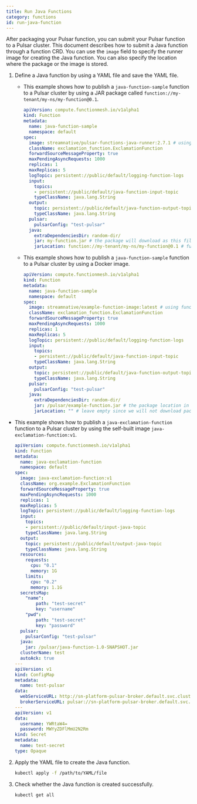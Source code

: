 ```yaml
---
title: Run Java Functions
category: functions
id: run-java-function
---
```


After packaging your Pulsar function, you can submit your Pulsar function to a Pulsar cluster. This document describes how to submit a Java function through a function CRD. You can use the `image` field to specify the runner image for creating the Java function. You can also specify the location where the package or the image is stored.

1. Define a Java function by using a YAML file and save the YAML file.

   - This example shows how to publish a `java-function-sample` function to a Pulsar cluster by using a JAR package called `function://my-tenant/my-ns/my-function@0.1`.

     ```yaml
     apiVersion: compute.functionmesh.io/v1alpha1
     kind: Function
     metadata:
       name: java-function-sample
       namespace: default
     spec:
       image: streamnative/pulsar-functions-java-runner:2.7.1 # using java function runner
       className: exclamation_function.ExclamationFunction
       forwardSourceMessageProperty: true
       maxPendingAsyncRequests: 1000
       replicas: 1
       maxReplicas: 5
       logTopic: persistent://public/default/logging-function-logs
       input:
         topics:
         - persistent://public/default/java-function-input-topic
         typeClassName: java.lang.String
       output:
         topic: persistent://public/default/java-function-output-topic
         typeClassName: java.lang.String
       pulsar:
         pulsarConfig: "test-pulsar"
       java:
         extraDependenciesDir: random-dir/
         jar: my-function.jar # the package will download as this filename.
         jarLocation: function://my-tenant/my-ns/my-function@0.1 # function package URL
     ```

   - This example shows how to publish a `java-function-sample` function to a Pulsar cluster by using a Docker image.

     ```yaml
     apiVersion: compute.functionmesh.io/v1alpha1
     kind: Function
     metadata:
       name: java-function-sample
       namespace: default
     spec:
       image: streamnative/example-function-image:latest # using function image here
       className: exclamation_function.ExclamationFunction
       forwardSourceMessageProperty: true
       maxPendingAsyncRequests: 1000
       replicas: 1
       maxReplicas: 5
       logTopic: persistent://public/default/logging-function-logs
       input:
         topics:
         - persistent://public/default/java-function-input-topic
         typeClassName: java.lang.String
       output:
         topic: persistent://public/default/java-function-output-topic
         typeClassName: java.lang.String
       pulsar:
         pulsarConfig: "test-pulsar"
       java:
         extraDependenciesDir: random-dir/
         jar: /pulsar/example-function.jar # the package location in image
         jarLocation: "" # leave empty since we will not download package from Pulsar Packages
     ```

- This example shows how to publish a `java-exclamation-function` function to a Pulsar cluster by using the self-built image `java-exclamation-function:v1`.

    ```yaml
    apiVersion: compute.functionmesh.io/v1alpha1
    kind: Function
    metadata:
      name: java-exclamation-function
      namespace: default
    spec:
      image: java-exclamation-function:v1
      className: org.example.ExclamationFunction
      forwardSourceMessageProperty: true
      maxPendingAsyncRequests: 1000
      replicas: 1
      maxReplicas: 5
      logTopic: persistent://public/default/logging-function-logs
      input:
        topics:
        - persistent://public/default/input-java-topic
        typeClassName: java.lang.String
      output:
        topic: persistent://public/default/output-java-topic
        typeClassName: java.lang.String
      resources:
        requests:
          cpu: "0.1"
          memory: 1G
        limits:
          cpu: "0.2"
          memory: 1.1G
      secretsMap:
        "name":
            path: "test-secret"
            key: "username"
        "pwd":
            path: "test-secret"
            key: "password"
      pulsar:
        pulsarConfig: "test-pulsar"
      java:
        jar: /pulsar/java-function-1.0-SNAPSHOT.jar
      clusterName: test
      autoAck: true
    ---
    apiVersion: v1
    kind: ConfigMap
    metadata:
      name: test-pulsar
    data:
      webServiceURL: http://sn-platform-pulsar-broker.default.svc.cluster.local:8080
      brokerServiceURL: pulsar://sn-platform-pulsar-broker.default.svc.cluster.local:6650
    ---
    apiVersion: v1
    data:
      username: YWRtaW4=
      password: MWYyZDFlMmU2N2Rm
    kind: Secret
    metadata:
      name: test-secret
    type: Opaque
    ```

2. Apply the YAML file to create the Java function.

   ```bash
   kubectl apply -f /path/to/YAML/file
   ```

3. Check whether the Java function is created successfully.

   ```bash
   kubectl get all
   ```